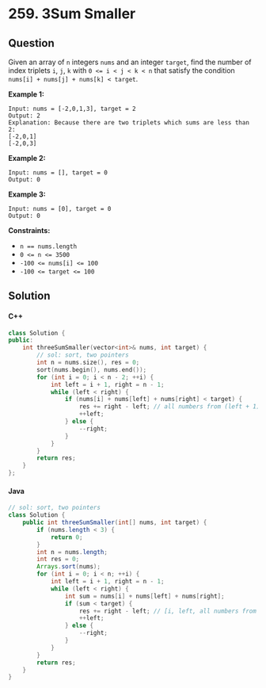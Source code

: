 # 259. 3Sum Smaller

## Question

Given an array of `n` integers `nums` and an integer `target`, find the number of index triplets `i`, `j`, `k` with `0 <= i < j < k < n` that satisfy the condition `nums[i] + nums[j] + nums[k] < target`.

**Example 1:**

```
Input: nums = [-2,0,1,3], target = 2
Output: 2
Explanation: Because there are two triplets which sums are less than 2:
[-2,0,1]
[-2,0,3]
```

**Example 2:**

```
Input: nums = [], target = 0
Output: 0
```

**Example 3:**

```
Input: nums = [0], target = 0
Output: 0
```

**Constraints:**

* `n == nums.length`
* `0 <= n <= 3500`
* `-100 <= nums[i] <= 100`
* `-100 <= target <= 100`

## Solution

#### C++

```cpp
class Solution {
public:
    int threeSumSmaller(vector<int>& nums, int target) {
        // sol: sort, two pointers
        int n = nums.size(), res = 0;
        sort(nums.begin(), nums.end());
        for (int i = 0; i < n - 2; ++i) {
            int left = i + 1, right = n - 1;
            while (left < right) {
                if (nums[i] + nums[left] + nums[right] < target) {
                    res += right - left; // all numbers from (left + 1) to right are valid
                    ++left;
                } else {
                    --right;
                }
            }
        }
        return res;
    }
};
```

#### Java

```java
// sol: sort, two pointers
class Solution {
    public int threeSumSmaller(int[] nums, int target) {
        if (nums.length < 3) {
            return 0;
        }
        int n = nums.length;
        int res = 0;
        Arrays.sort(nums);
        for (int i = 0; i < n; ++i) {
            int left = i + 1, right = n - 1;
            while (left < right) {
                int sum = nums[i] + nums[left] + nums[right];
                if (sum < target) {
                    res += right - left; // [i, left, all numbers from left + 1 to right]
                    ++left;
                } else {
                    --right;
                }
            }
        }
        return res;
    }
}
```
